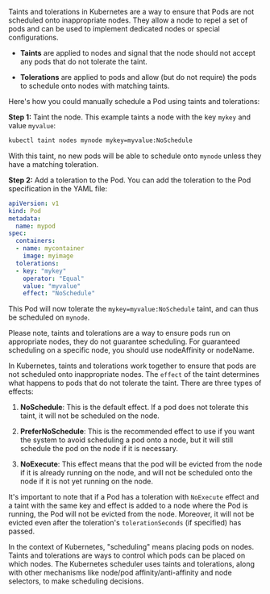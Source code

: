 Taints and tolerations in Kubernetes are a way to ensure that Pods are not scheduled onto inappropriate nodes. They allow a node to repel a set of pods and can be used to implement dedicated nodes or special configurations.

- **Taints** are applied to nodes and signal that the node should not accept any pods that do not tolerate the taint.

- **Tolerations** are applied to pods and allow (but do not require) the pods to schedule onto nodes with matching taints.

Here's how you could manually schedule a Pod using taints and tolerations:

**Step 1:** Taint the node. This example taints a node with the key `mykey` and value `myvalue`:

```bash
kubectl taint nodes mynode mykey=myvalue:NoSchedule
```

With this taint, no new pods will be able to schedule onto `mynode` unless they have a matching toleration.

**Step 2:** Add a toleration to the Pod. You can add the toleration to the Pod specification in the YAML file:

```yaml
apiVersion: v1
kind: Pod
metadata:
  name: mypod
spec:
  containers:
  - name: mycontainer
    image: myimage
  tolerations:
  - key: "mykey"
    operator: "Equal"
    value: "myvalue"
    effect: "NoSchedule"
```

This Pod will now tolerate the `mykey=myvalue:NoSchedule` taint, and can thus be scheduled on `mynode`.

Please note, taints and tolerations are a way to ensure pods run on appropriate nodes, they do not guarantee scheduling. For guaranteed scheduling on a specific node, you should use nodeAffinity or nodeName.



In Kubernetes, taints and tolerations work together to ensure that pods are not scheduled onto inappropriate nodes. The `effect` of the taint determines what happens to pods that do not tolerate the taint. There are three types of effects:

1. **NoSchedule**: This is the default effect. If a pod does not tolerate this taint, it will not be scheduled on the node.

2. **PreferNoSchedule**: This is the recommended effect to use if you want the system to avoid scheduling a pod onto a node, but it will still schedule the pod on the node if it is necessary.

3. **NoExecute**: This effect means that the pod will be evicted from the node if it is already running on the node, and will not be scheduled onto the node if it is not yet running on the node.

It's important to note that if a Pod has a toleration with `NoExecute` effect and a taint with the same key and effect is added to a node where the Pod is running, the Pod will not be evicted from the node. Moreover, it will not be evicted even after the toleration's `tolerationSeconds` (if specified) has passed.

In the context of Kubernetes, "scheduling" means placing pods on nodes. Taints and tolerations are ways to control which pods can be placed on which nodes. The Kubernetes scheduler uses taints and tolerations, along with other mechanisms like node/pod affinity/anti-affinity and node selectors, to make scheduling decisions.


